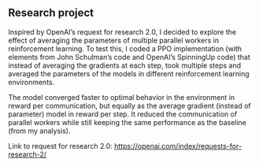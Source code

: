 ## Research project

Inspired by OpenAI’s request for research 2.0, I decided to explore the effect of averaging the parameters of
multiple parallel workers in reinforcement learning. To test this, I coded a PPO implementation (with
elements from John Schulman’s code and OpenAI’s SpinningUp code) that instead of averaging the gradients
at each step, took multiple steps and averaged the parameters of the models in different reinforcement
learning environments.

The model converged faster to optimal behavior in the environment in reward per communication, but
equally as the average gradient (instead of parameter) model in reward per step. It reduced the communication
of parallel workers while still keeping the same performance as the baseline (from my analysis).

Link to request for research 2.0: https://openai.com/index/requests-for-research-2/
